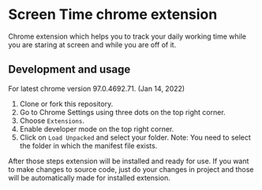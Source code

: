 # Screen Time chrome extension
Chrome extension which helps you to track your daily working time while you are staring at screen and while you are off of it.

## Development and usage
For latest chrome version 97.0.4692.71. (Jan 14, 2022)

1. Clone or fork this repository.
2. Go to Chrome Settings using three dots on the top right corner.
3. Choose `Extensions`.
4. Enable developer mode on the top right corner.
5. Click on `Load Unpacked` and select your folder.
Note: You need to select the folder in which the manifest file exists.

After those steps extension will be installed and ready for use. 
If you want to make changes to source code, just do your changes in project and those will be automatically made for installed extension.